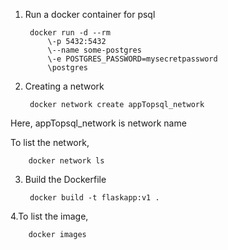 1. Run a docker container for psql

        docker run -d --rm 
            \-p 5432:5432 
            \--name some-postgres 
            \-e POSTGRES_PASSWORD=mysecretpassword 
            \postgres
            
2. Creating a network

        docker network create appTopsql_network
 
Here, appTopsql_network is network name

To list the network,
    
        docker network ls
      
3. Build the Dockerfile

        docker build -t flaskapp:v1 .
  
4.To list the image,
  
        docker images 
  
